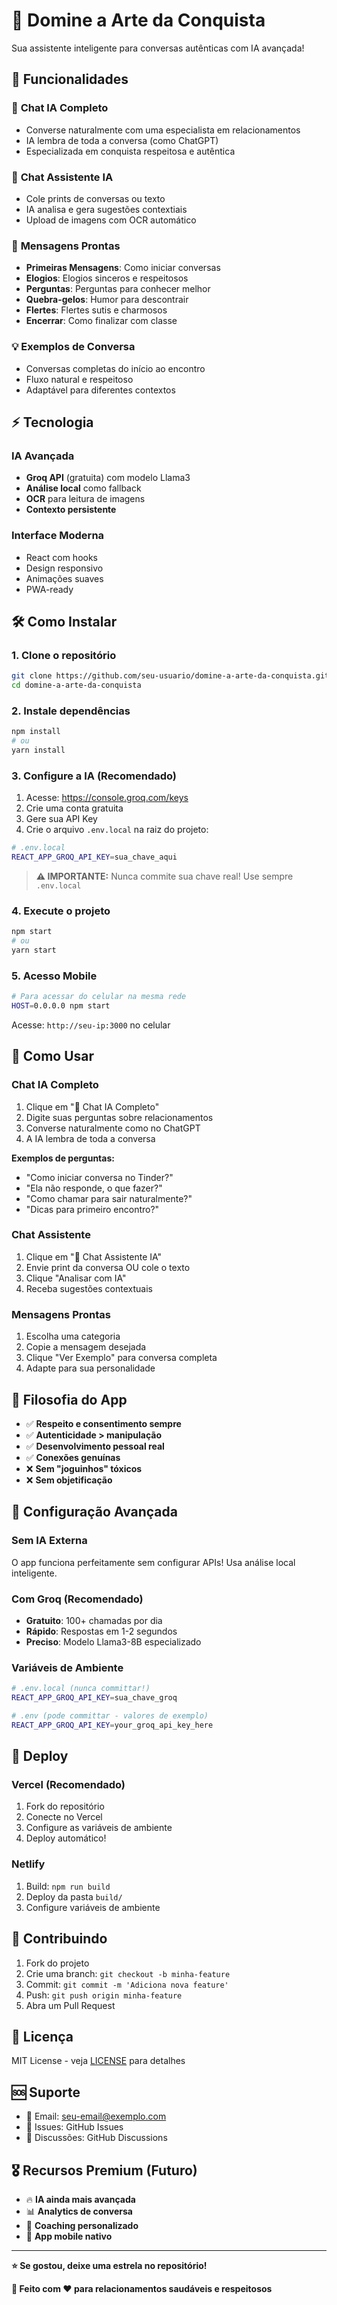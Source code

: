 # 🎯 Domine a Arte da Conquista

Sua assistente inteligente para conversas autênticas com IA avançada!

## 🚀 Funcionalidades

### 💬 **Chat IA Completo**
- Converse naturalmente com uma especialista em relacionamentos
- IA lembra de toda a conversa (como ChatGPT)
- Especializada em conquista respeitosa e autêntica

### 🤖 **Chat Assistente IA**
- Cole prints de conversas ou texto
- IA analisa e gera sugestões contextiais
- Upload de imagens com OCR automático

### 📝 **Mensagens Prontas**
- **Primeiras Mensagens**: Como iniciar conversas
- **Elogios**: Elogios sinceros e respeitosos
- **Perguntas**: Perguntas para conhecer melhor
- **Quebra-gelos**: Humor para descontrair
- **Flertes**: Flertes sutis e charmosos
- **Encerrar**: Como finalizar com classe

### 💡 **Exemplos de Conversa**
- Conversas completas do início ao encontro
- Fluxo natural e respeitoso
- Adaptável para diferentes contextos

## ⚡ **Tecnologia**

### **IA Avançada**
- **Groq API** (gratuita) com modelo Llama3
- **Análise local** como fallback
- **OCR** para leitura de imagens
- **Contexto persistente**

### **Interface Moderna**
- React com hooks
- Design responsivo
- Animações suaves
- PWA-ready

## 🛠️ **Como Instalar**

### 1. **Clone o repositório**
```bash
git clone https://github.com/seu-usuario/domine-a-arte-da-conquista.git
cd domine-a-arte-da-conquista
```

### 2. **Instale dependências**
```bash
npm install
# ou
yarn install
```

### 3. **Configure a IA (Recomendado)**
1. Acesse: https://console.groq.com/keys
2. Crie uma conta gratuita
3. Gere sua API Key
4. Crie o arquivo `.env.local` na raiz do projeto:
```bash
# .env.local
REACT_APP_GROQ_API_KEY=sua_chave_aqui
```

> **⚠️ IMPORTANTE:** Nunca commite sua chave real! Use sempre `.env.local`

### 4. **Execute o projeto**
```bash
npm start
# ou
yarn start
```

### 5. **Acesso Mobile**
```bash
# Para acessar do celular na mesma rede
HOST=0.0.0.0 npm start
```

Acesse: `http://seu-ip:3000` no celular

## 📱 **Como Usar**

### **Chat IA Completo**
1. Clique em "💬 Chat IA Completo"
2. Digite suas perguntas sobre relacionamentos
3. Converse naturalmente como no ChatGPT
4. A IA lembra de toda a conversa

**Exemplos de perguntas:**
- "Como iniciar conversa no Tinder?"
- "Ela não responde, o que fazer?"
- "Como chamar para sair naturalmente?"
- "Dicas para primeiro encontro?"

### **Chat Assistente**
1. Clique em "🤖 Chat Assistente IA"
2. Envie print da conversa OU cole o texto
3. Clique "Analisar com IA"
4. Receba sugestões contextuais

### **Mensagens Prontas**
1. Escolha uma categoria
2. Copie a mensagem desejada
3. Clique "Ver Exemplo" para conversa completa
4. Adapte para sua personalidade

## 🎯 **Filosofia do App**

- ✅ **Respeito e consentimento sempre**
- ✅ **Autenticidade > manipulação**
- ✅ **Desenvolvimento pessoal real**
- ✅ **Conexões genuínas**
- ❌ **Sem "joguinhos" tóxicos**
- ❌ **Sem objetificação**

## 🔧 **Configuração Avançada**

### **Sem IA Externa**
O app funciona perfeitamente sem configurar APIs! Usa análise local inteligente.

### **Com Groq (Recomendado)**
- **Gratuito**: 100+ chamadas por dia
- **Rápido**: Respostas em 1-2 segundos
- **Preciso**: Modelo Llama3-8B especializado

### **Variáveis de Ambiente**
```bash
# .env.local (nunca committar!)
REACT_APP_GROQ_API_KEY=sua_chave_groq

# .env (pode committar - valores de exemplo)
REACT_APP_GROQ_API_KEY=your_groq_api_key_here
```

## 🚀 **Deploy**

### **Vercel** (Recomendado)
1. Fork do repositório
2. Conecte no Vercel
3. Configure as variáveis de ambiente
4. Deploy automático!

### **Netlify**
1. Build: `npm run build`
2. Deploy da pasta `build/`
3. Configure variáveis de ambiente

## 🤝 **Contribuindo**

1. Fork do projeto
2. Crie uma branch: `git checkout -b minha-feature`
3. Commit: `git commit -m 'Adiciona nova feature'`
4. Push: `git push origin minha-feature`
5. Abra um Pull Request

## 📝 **Licença**

MIT License - veja [LICENSE](LICENSE) para detalhes

## 🆘 **Suporte**

- 📧 Email: seu-email@exemplo.com
- 🐛 Issues: GitHub Issues
- 💬 Discussões: GitHub Discussions

## 🎖️ **Recursos Premium** (Futuro)

- 🔥 **IA ainda mais avançada**
- 📊 **Analytics de conversa**
- 🎯 **Coaching personalizado**
- 📱 **App mobile nativo**

---

**⭐ Se gostou, deixe uma estrela no repositório!**

**🤝 Feito com ❤️ para relacionamentos saudáveis e respeitosos**
